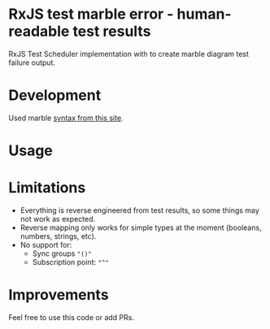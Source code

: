 # RxJS test marble error - human-readable test results

RxJS Test Scheduler implementation with to create marble diagram test failure output.

# Development

Used marble [syntax from this site](https://rxjs-dev.firebaseapp.com/guide/testing/internal-marble-tests#marble-syntax).

# Usage



# Limitations

* Everything is reverse engineered from test results, so some things may not work as expected.
* Reverse mapping only works for simple types at the moment (booleans, numbers, strings, etc).
* No support for:
    * Sync groups `"()"`
    * Subscription point: `"^"`

# Improvements

Feel free to use this code or add PRs.

